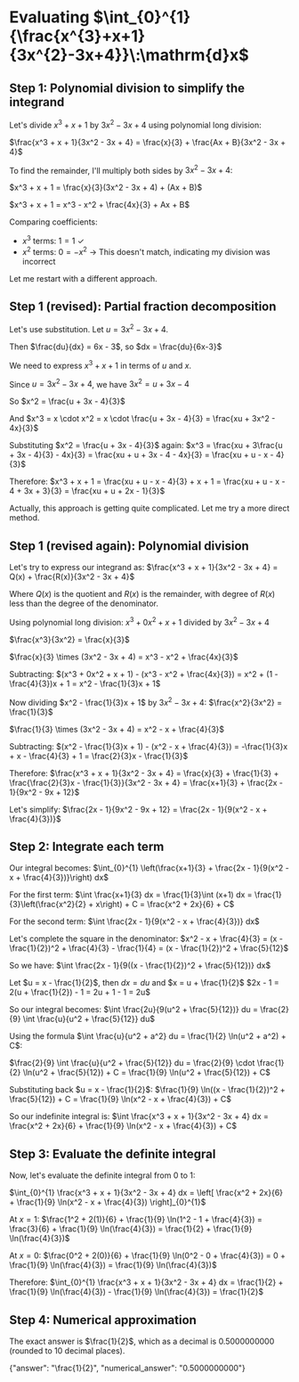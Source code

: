 # Evaluating $\int_{0}^{1}{\frac{x^{3}+x+1}{3x^{2}-3x+4}}\:\mathrm{d}x$

## Step 1: Polynomial division to simplify the integrand

Let's divide $x^3 + x + 1$ by $3x^2 - 3x + 4$ using polynomial long division:

$\frac{x^3 + x + 1}{3x^2 - 3x + 4} = \frac{x}{3} + \frac{Ax + B}{3x^2 - 3x + 4}$

To find the remainder, I'll multiply both sides by $3x^2 - 3x + 4$:

$x^3 + x + 1 = \frac{x}{3}(3x^2 - 3x + 4) + (Ax + B)$

$x^3 + x + 1 = x^3 - x^2 + \frac{4x}{3} + Ax + B$

Comparing coefficients:
- $x^3$ terms: $1 = 1$ ✓
- $x^2$ terms: $0 = -x^2$ → This doesn't match, indicating my division was incorrect

Let me restart with a different approach.

## Step 1 (revised): Partial fraction decomposition

Let's use substitution. Let $u = 3x^2 - 3x + 4$.

Then $\frac{du}{dx} = 6x - 3$, so $dx = \frac{du}{6x-3}$

We need to express $x^3 + x + 1$ in terms of $u$ and $x$.

Since $u = 3x^2 - 3x + 4$, we have $3x^2 = u + 3x - 4$

So $x^2 = \frac{u + 3x - 4}{3}$

And $x^3 = x \cdot x^2 = x \cdot \frac{u + 3x - 4}{3} = \frac{xu + 3x^2 - 4x}{3}$

Substituting $x^2 = \frac{u + 3x - 4}{3}$ again:
$x^3 = \frac{xu + 3\frac{u + 3x - 4}{3} - 4x}{3} = \frac{xu + u + 3x - 4 - 4x}{3} = \frac{xu + u - x - 4}{3}$

Therefore:
$x^3 + x + 1 = \frac{xu + u - x - 4}{3} + x + 1 = \frac{xu + u - x - 4 + 3x + 3}{3} = \frac{xu + u + 2x - 1}{3}$

Actually, this approach is getting quite complicated. Let me try a more direct method.

## Step 1 (revised again): Polynomial division

Let's try to express our integrand as:
$\frac{x^3 + x + 1}{3x^2 - 3x + 4} = Q(x) + \frac{R(x)}{3x^2 - 3x + 4}$

Where $Q(x)$ is the quotient and $R(x)$ is the remainder, with degree of $R(x)$ less than the degree of the denominator.

Using polynomial long division:
$x^3 + 0x^2 + x + 1$ divided by $3x^2 - 3x + 4$

$\frac{x^3}{3x^2} = \frac{x}{3}$

$\frac{x}{3} \times (3x^2 - 3x + 4) = x^3 - x^2 + \frac{4x}{3}$

Subtracting: $(x^3 + 0x^2 + x + 1) - (x^3 - x^2 + \frac{4x}{3}) = x^2 + (1 - \frac{4}{3})x + 1 = x^2 - \frac{1}{3}x + 1$

Now dividing $x^2 - \frac{1}{3}x + 1$ by $3x^2 - 3x + 4$:
$\frac{x^2}{3x^2} = \frac{1}{3}$

$\frac{1}{3} \times (3x^2 - 3x + 4) = x^2 - x + \frac{4}{3}$

Subtracting: $(x^2 - \frac{1}{3}x + 1) - (x^2 - x + \frac{4}{3}) = -\frac{1}{3}x + x - \frac{4}{3} + 1 = \frac{2}{3}x - \frac{1}{3}$

Therefore:
$\frac{x^3 + x + 1}{3x^2 - 3x + 4} = \frac{x}{3} + \frac{1}{3} + \frac{\frac{2}{3}x - \frac{1}{3}}{3x^2 - 3x + 4} = \frac{x+1}{3} + \frac{2x - 1}{9x^2 - 9x + 12}$

Let's simplify: $\frac{2x - 1}{9x^2 - 9x + 12} = \frac{2x - 1}{9(x^2 - x + \frac{4}{3})}$

## Step 2: Integrate each term

Our integral becomes:
$\int_{0}^{1} \left(\frac{x+1}{3} + \frac{2x - 1}{9(x^2 - x + \frac{4}{3})}\right) dx$

For the first term: $\int \frac{x+1}{3} dx = \frac{1}{3}\int (x+1) dx = \frac{1}{3}\left(\frac{x^2}{2} + x\right) + C = \frac{x^2 + 2x}{6} + C$

For the second term: $\int \frac{2x - 1}{9(x^2 - x + \frac{4}{3})} dx$

Let's complete the square in the denominator:
$x^2 - x + \frac{4}{3} = (x - \frac{1}{2})^2 + \frac{4}{3} - \frac{1}{4} = (x - \frac{1}{2})^2 + \frac{5}{12}$

So we have: $\int \frac{2x - 1}{9((x - \frac{1}{2})^2 + \frac{5}{12})} dx$

Let $u = x - \frac{1}{2}$, then $dx = du$ and $x = u + \frac{1}{2}$
$2x - 1 = 2(u + \frac{1}{2}) - 1 = 2u + 1 - 1 = 2u$

So our integral becomes:
$\int \frac{2u}{9(u^2 + \frac{5}{12})} du = \frac{2}{9} \int \frac{u}{u^2 + \frac{5}{12}} du$

Using the formula $\int \frac{u}{u^2 + a^2} du = \frac{1}{2} \ln(u^2 + a^2) + C$:

$\frac{2}{9} \int \frac{u}{u^2 + \frac{5}{12}} du = \frac{2}{9} \cdot \frac{1}{2} \ln(u^2 + \frac{5}{12}) + C = \frac{1}{9} \ln(u^2 + \frac{5}{12}) + C$

Substituting back $u = x - \frac{1}{2}$:
$\frac{1}{9} \ln((x - \frac{1}{2})^2 + \frac{5}{12}) + C = \frac{1}{9} \ln(x^2 - x + \frac{4}{3}) + C$

So our indefinite integral is:
$\int \frac{x^3 + x + 1}{3x^2 - 3x + 4} dx = \frac{x^2 + 2x}{6} + \frac{1}{9} \ln(x^2 - x + \frac{4}{3}) + C$

## Step 3: Evaluate the definite integral

Now, let's evaluate the definite integral from 0 to 1:

$\int_{0}^{1} \frac{x^3 + x + 1}{3x^2 - 3x + 4} dx = \left[ \frac{x^2 + 2x}{6} + \frac{1}{9} \ln(x^2 - x + \frac{4}{3}) \right]_{0}^{1}$

At $x = 1$:
$\frac{1^2 + 2(1)}{6} + \frac{1}{9} \ln(1^2 - 1 + \frac{4}{3}) = \frac{3}{6} + \frac{1}{9} \ln(\frac{4}{3}) = \frac{1}{2} + \frac{1}{9} \ln(\frac{4}{3})$

At $x = 0$:
$\frac{0^2 + 2(0)}{6} + \frac{1}{9} \ln(0^2 - 0 + \frac{4}{3}) = 0 + \frac{1}{9} \ln(\frac{4}{3}) = \frac{1}{9} \ln(\frac{4}{3})$

Therefore:
$\int_{0}^{1} \frac{x^3 + x + 1}{3x^2 - 3x + 4} dx = \frac{1}{2} + \frac{1}{9} \ln(\frac{4}{3}) - \frac{1}{9} \ln(\frac{4}{3}) = \frac{1}{2}$

## Step 4: Numerical approximation

The exact answer is $\frac{1}{2}$, which as a decimal is 0.5000000000 (rounded to 10 decimal places).

{"answer": "\\frac{1}{2}", "numerical_answer": "0.5000000000"}